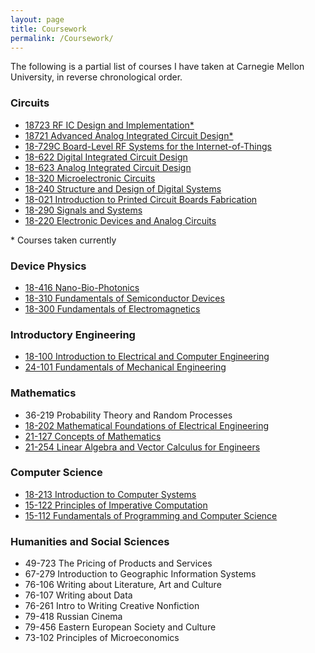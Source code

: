 ```yaml
---
layout: page
title: Coursework
permalink: /Coursework/
---
```


The following is a partial list of courses I have taken at Carnegie Mellon University, in reverse chronological order.

### Circuits
- [18723 RF IC Design and Implementation\*](https://courses.ece.cmu.edu/18723)
- [18721 Advanced Analog Integrated Circuit Design\*](https://courses.ece.cmu.edu/18721)
- [18-729C Board-Level RF Systems for the Internet-of-Things](https://courses.ece.cmu.edu/18729C)
- [18-622 Digital Integrated Circuit Design](https://courses.ece.cmu.edu/18622)
- [18-623 Analog Integrated Circuit Design](https://courses.ece.cmu.edu/18623)
- [18-320 Microelectronic Circuits](https://courses.ece.cmu.edu/18320)
- [18-240 Structure and Design of Digital Systems](https://courses.ece.cmu.edu/18240)
- [18-021 Introduction to Printed Circuit Boards Fabrication](https://courses.ece.cmu.edu/18021)
- [18-290 Signals and Systems](https://courses.ece.cmu.edu/18290)
- [18-220 Electronic Devices and Analog Circuits](https://courses.ece.cmu.edu/18220)

\* Courses taken currently

### Device Physics
- [18-416 Nano-Bio-Photonics](https://courses.ece.cmu.edu/18416)
- [18-310 Fundamentals of Semiconductor Devices](https://courses.ece.cmu.edu/18320)
- [18-300 Fundamentals of Electromagnetics](https://courses.ece.cmu.edu/18300)

### Introductory Engineering
- [18-100 Introduction to Electrical and Computer Engineering](https://courses.ece.cmu.edu/18100)
- [24-101 Fundamentals of Mechanical Engineering](https://www.meche.engineering.cmu.edu/education/courses/24-101.html)

### Mathematics
- 36-219 Probability Theory and Random Processes
- [18-202 Mathematical Foundations of Electrical Engineering](https://courses.ece.cmu.edu/18202)
- [21-127 Concepts of Mathematics](http://coursecatalog.web.cmu.edu/schools-colleges/melloncollegeofscience/departmentofmathematicalsciences/courses/#21-127:~:text=21%2D127%20Concepts%20of%20Mathematics)
- [21-254 Linear Algebra and Vector Calculus for Engineers](http://coursecatalog.web.cmu.edu/schools-colleges/melloncollegeofscience/departmentofmathematicalsciences/courses/#21-127:~:text=21%2D254%20Linear%20Algebra%20and%20Vector%20Calculus%20for%20Engineers)

### Computer Science
- [18-213 Introduction to Computer Systems](https://courses.ece.cmu.edu/18213)
- [15-122 Principles of Imperative Computation](https://www.cs.cmu.edu/~15122/about.shtml)
- [15-112 Fundamentals of Programming and Computer Science](https://www.kosbie.net/cmu/fall-20/15-112/index.html)

### Humanities and Social Sciences
- 49-723 The Pricing of Products and Services
- 67-279 Introduction to Geographic Information Systems
- 76-106 Writing about Literature, Art and Culture
- 76-107 Writing about Data
- 76-261 Intro to Writing Creative Nonfiction
- 79-418 Russian Cinema
- 79-456 Eastern European Society and Culture
- 73-102 Principles of Microeconomics